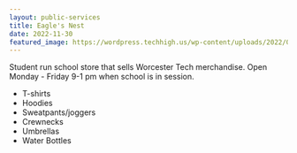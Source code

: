 ```yaml
---
layout: public-services
title: Eagle's Nest
date: 2022-11-30
featured_image: https://wordpress.techhigh.us/wp-content/uploads/2022/04/riley-mccullough-iezcEpGuYdE-unsplash-1.jpg
---
```


Student run school store that sells Worcester Tech merchandise.
Open Monday - Friday 9-1 pm when school is in session.

- T-shirts
- Hoodies
- Sweatpants/joggers
- Crewnecks
- Umbrellas
- Water Bottles